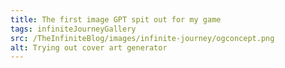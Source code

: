 ```yaml
---
title: The first image GPT spit out for my game
tags: infiniteJourneyGallery
src: /TheInfiniteBlog/images/infinite-journey/ogconcept.png
alt: Trying out cover art generator
---
```

